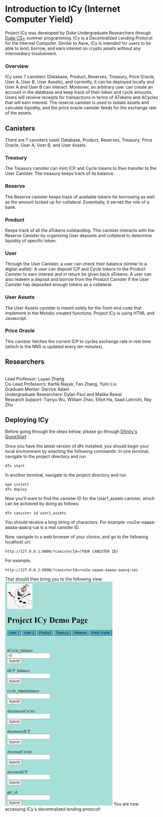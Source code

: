 # Introduction to ICy (Internet Computer Yield)
Project ICy was developed by Duke Undergraduate Researchers through [Duke CS+](https://www.cs.duke.edu/undergrad/summer_research) summer programming. ICy is a Decentralized Lending Protocol for the Internet Computer. Similar to Aave, ICy is intended for users to be able to lend, borrow, and earn interest on crypto assets without any intermediary involvement. 
### Overview
ICy uses 7 canisters (Database, Product, Reserves, Treasury, Price Oracle, User A, User B, User Assets), and currently, it can be deployed locally and User A and User B can interact. Moreover, an arbitrary user can create an account in the database and keep track of their token and cycle amounts. Users will receive receipts for transactions in terms of ATokens and ACycles that will earn interest. The reserve canister is used to isolate assets and calculate liquidity, and the price oracle canister feeds for the exchange rate of the assets. 
## Canisters
There are 7 canisters used: Database, Product, Reserves, Treasury, Price Oracle, User A, User B, and User Assets. 
### Treasury
The Treasury canister can mint ICP and Cycle tokens to then transfer to the User Canister. The treasury keeps track of its balance.
### Reserve 
The Reserve canister keeps track of available tokens for borrowing as well as the amount locked up for collateral. Essentially, it serves the role of a bank.
### Product
Keeps track of all the aTokens outstanding. This canister interacts with the Reserve Canister by organizing User deposits and collateral to determine liquidity of specific token.
### User
Through the User Canister, a user can check their balance (similar to a digital wallet). A user can deposit ICP and Cycle tokens to the Product Canister to earn interest and in return be given back aTokens. A user can also redeem a deposit and borrow from the Product Canister if the User Canister has deposited enough tokens as a collateral.
### User Assets
The User Assets canister is meant solely for the front-end code that implement in the Motoko created functions. Project ICy is using HTML and Javascript.
### Price Oracle
This canister fetches the current ICP to cycles exchange rate in real time (which in the NNS is updated every ten minutes).
## Researchers 
<br/>
Lead Professor: Luyao Zhang
<br/>
Co-Lead Professors: Kartik Nayak, Fan Zhang, Yulin Liu
<br/>
Graduate Mentor: Derrick Adam
<br/>
Undergraduate Researchers: Dylan Paul and Malika Rawal
<br/>
Research Support: Tianyu Wu, William Zhao, Elliot Ha, Saad Lahrichi, Ray Zhu

## Deploying ICy
Before going through the steps below, please go through [Dfinity's QuickStart](https://sdk.dfinity.org/docs/quickstart/local-quickstart.html)

Once you have the latest version of dfx installed, you should begin your local environment by enacting the following commands:
In one terminal, navigate to the project directory and run
```
dfx start
```
In another terminal, navigate to the project directory and run
```
npm install
dfx deploy
```
Now you'll want to find the canister ID for the User1_assets canister, which can be achieved by doing as follows:
```
dfx canister id user1_assets
```
You should receive a long string of characters. For example: rno2w-sqaaa-aaaaa-aaacq-cai is a real canister ID.

Now, navigate to a web browser of your choice, and go to the following localhost url:
```
http://127.0.0.1:8000/?canisterId=[YOUR CANISTER ID]
```
For example,
```
http://127.0.0.1:8000/?canisterId=rno2w-sqaaa-aaaaa-aaacq-cai
```
That should then bring you to the following view:
![image](https://github.com/rawalmalika/ICy2/blob/f2d78caa3fdb501a5575191a32da71c8d7e7ae38/FrontEndScreenshot.jpg)
You are now accessing ICy's decentralized lending protocol!

